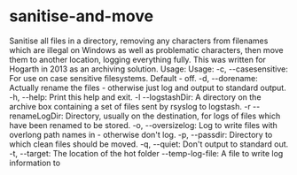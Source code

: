 sanitise-and-move
=================

Sanitise all files in a directory, removing any characters from filenames which are illegal on Windows as well as problematic characters, then move them to another location, logging everything fully. This was written for Hogarth in 2013 as an archiving solution. Usage: Usage:    -c, --casesensitive: For use on case sensitive filesystems. Default - off.    -d, --dorename:      Actually rename the files - otherwise just log and output to standard output.    -h, --help:          Print this help and exit.    -l  --logstashDir:   A directory on the archive box containing a set of files sent by rsyslog to logstash.    -r  --renameLogDir:  Directory, usually on the destination, for logs of files which have been renamed to be stored.    -o, --oversizelog:   Log to write files with overlong path names in - otherwise don't log.    -p, --passdir:       Directory to which clean files should be moved.    -q, --quiet:         Don't output to standard out.    -t, --target:        The location of the hot folder    --temp-log-file:     A file to write log information to
